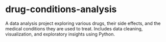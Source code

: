 # drug-conditions-analysis
A data analysis project exploring various drugs, their side effects, and the medical conditions they are used to treat. Includes data cleaning, visualization, and exploratory insights using Python.
